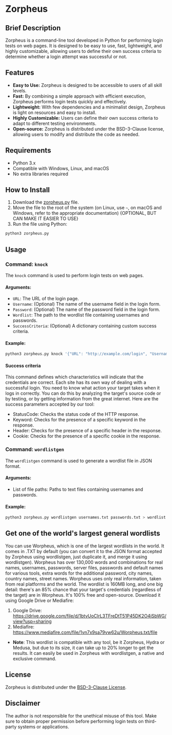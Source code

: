 # Zorpheus

## Brief Description
Zorpheus is a command-line tool developed in Python for performing login tests on web pages. It is designed to be easy to use, fast, lightweight, and highly customizable, allowing users to define their own success criteria to determine whether a login attempt was successful or not.

## Features
- **Easy to Use:** Zorpheus is designed to be accessible to users of all skill levels.
- **Fast:** By combining a simple approach with efficient execution, Zorpheus performs login tests quickly and effectively.
- **Lightweight:** With few dependencies and a minimalist design, Zorpheus is light on resources and easy to install.
- **Highly Customizable:** Users can define their own success criteria to adapt to different testing environments.
- **Open-source:** Zorpheus is distributed under the BSD-3-Clause license, allowing users to modify and distribute the code as needed.

## Requirements
- Python 3.x
- Compatible with Windows, Linux, and macOS
- No extra libraries required

## How to Install
1. Download the [zorpheus.py](https://raw.githubusercontent.com/simplyYan/Zorpheus/main/zorpheus.py) file.
2. Move the file to the root of the system (on Linux, use `~`, on macOS and Windows, refer to the appropriate documentation) {OPTIONAL, BUT CAN MAKE IT EASIER TO USE}
3. Run the file using Python:

```bash
python3 zorpheus.py
```

## Usage

### Command: `knock`
The `knock` command is used to perform login tests on web pages.

#### Arguments:
- `URL`: The URL of the login page.
- `Username`: (Optional) The name of the username field in the login form.
- `Password`: (Optional) The name of the password field in the login form.
- `Wordlist`: The path to the wordlist file containing usernames and passwords.
- `SuccessCriteria`: (Optional) A dictionary containing custom success criteria.

#### Example:
```bash
python3 zorpheus.py knock '{"URL": "http://example.com/login", "Username": "username", "Password": "password", "Wordlist": "wordlist.json", "SuccessCriteria": {"StatusCode": 200, "Keyword": "Welcome"}}'
```
#### Success criteria
This command defines which characteristics will indicate that the credentials are correct. Each site has its own way of dealing with a successful login. You need to know what action your target takes when it logs in correctly. You can do this by analyzing the target's source code or by testing, or by getting information from the great internet.
Here are the success parameters accepted by our tool:
- StatusCode: Checks the status code of the HTTP response.
- Keyword: Checks for the presence of a specific keyword in the response.
- Header: Checks for the presence of a specific header in the response.
- Cookie: Checks for the presence of a specific cookie in the response.

### Command: `wordlistgen`
The `wordlistgen` command is used to generate a wordlist file in JSON format.

#### Arguments:
- List of file paths: Paths to text files containing usernames and passwords.

#### Example:
```bash
python3 zorpheus.py wordlistgen usernames.txt passwords.txt > wordlist.json
```

## Get one of the world's largest general wordlists
You can use Worpheus, which is one of the largest wordlists in the world. It comes in .TXT by default (you can convert it to the JSON format accepted by Zorpheus using wordlistgen, just duplicate it, and merge it using wordlistgen). Worpheus has over 130,000 words and combinations for real names, usernames, passwords, server files, passwords and default names for various tools, extra words for the additional password, city names, country names, street names.
Worpheus uses only real information, taken from real platforms and the world. The wordlist is 160MB long, and one big detail: there's an 85% chance that your target's credentials (regardless of the target) are in Worpheus. It's 100% free and open-source. Download it using Google Drive or Mediafire:
1. Google Drive: https://drive.google.com/file/d/1btvUoClrL3TFreDtT51P45DK2O4jSbWG/view?usp=sharing
2. Mediafire: https://www.mediafire.com/file/1vn7x9sa79vw62u/Worpheus.txt/file
- **Note**: This wordlist is compatible with any tool, be it Zorpheus, Hydra or Medusa, but due to its size, it can take up to 20% longer to get the results. It can easily be used in Zorpheus with wordlistgen, a native and exclusive command.

## License
Zorpheus is distributed under the [BSD-3-Clause License](LICENSE).

## Disclaimer
The author is not responsible for the unethical misuse of this tool. Make sure to obtain proper permission before performing login tests on third-party systems or applications.
